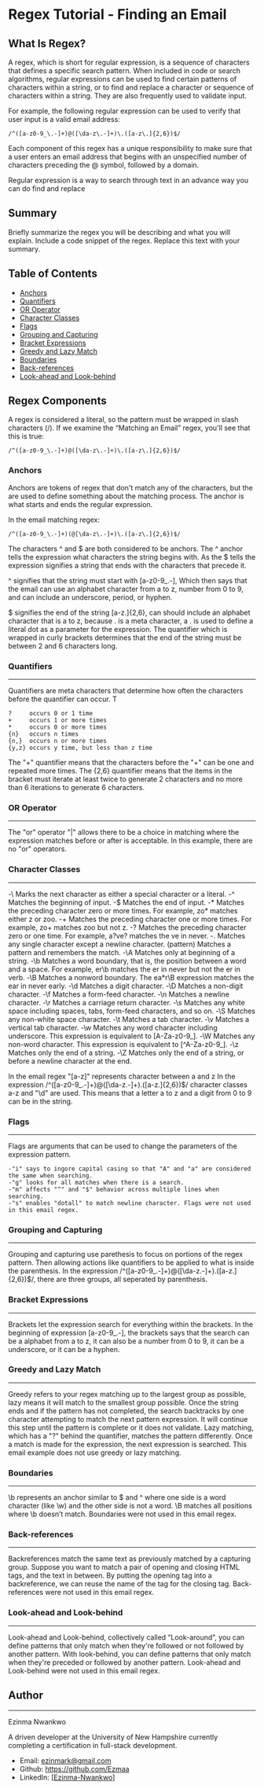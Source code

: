 # Regex Tutorial - Finding an Email

## What Is Regex?

A regex, which is short for regular expression, is a sequence of characters that defines a specific search pattern. When included in code or search algorithms, regular expressions can be used to find certain patterns of characters within a string, or to find and replace a character or sequence of characters within a string. They are also frequently used to validate input.

For example, the following regular expression can be used to verify that user input is a valid email address:
```
/^([a-z0-9_\.-]+)@([\da-z\.-]+)\.([a-z\.]{2,6})$/
```
Each component of this regex has a unique responsibility to make sure that a user enters an email address that begins with an unspecified number of characters preceding the @ symbol, followed by a domain.

Regular expression is a way to search through text in an advance way you can do find and replace 

## Summary

Briefly summarize the regex you will be describing and what you will explain. Include a code snippet of the regex. Replace this text with your summary.

## Table of Contents

- [Anchors](#anchors)
- [Quantifiers](#quantifiers)
- [OR Operator](#or-operator)
- [Character Classes](#character-classes)
- [Flags](#flags)
- [Grouping and Capturing](#grouping-and-capturing)
- [Bracket Expressions](#bracket-expressions)
- [Greedy and Lazy Match](#greedy-and-lazy-match)
- [Boundaries](#boundaries)
- [Back-references](#back-references)
- [Look-ahead and Look-behind](#look-ahead-and-look-behind)

## Regex Components
A regex is considered a literal, so the pattern must be wrapped in slash characters (/). If we examine the “Matching an Email” regex, you'll see that this is true:
```
/^([a-z0-9_\.-]+)@([\da-z\.-]+)\.([a-z\.]{2,6})$/
```
### Anchors
Anchors are tokens of regex that don't match any of the characters, but the are used to define something about the matching process. The anchor is what starts and ends the regular expression. 

In the email matching regex: 
```
/^([a-z0-9_\.-]+)(@[\da-z\.-]+)\.([a-z\.]{2,6})$/
```
The characters ^ and $ are both considered to be anchors. The ^ anchor tells the expression what characters the string begins with. As the $ tells the expression signifies a string that ends with the characters that precede it.

^ signifies that the string must start with [a-z0-9_\.-], Which then says that the email can use an alphabet character from a to z, number from 0 to 9, and can include an underscore, period, or hyphen.

$ signifies the end of the string [a-z\.]{2,6}, can should include an alphabet character that is a to z, because . is a meta character, a \. is used to define a literal dot as a parameter for the expression. The quantifier which is wrapped in curly brackets determines that the end of the string must be between 2 and 6 characters long. 
### Quantifiers
---
Quantifiers are meta characters that determine how often the characters before the quantifier can occur. T
```
?     occurs 0 or 1 time
+     occurs 1 or more times
*     occurs 0 or more times 
{n}   occurs n times
{n,}  occurs n or more times 
{y,z} occurs y time, but less than z time 
```
The "+" quantifier means that the characters before the "+" can be one and repeated more times. The {2,6} quantifier means that the items in the bracket must iterate at least twice to generate 2 characters and no more than 6 iterations to generate 6 characters.
### OR Operator
---
The "or" operator "|" allows there to be a choice in matching where the expression matches before or after is acceptable. In this example, there are no "or" operators.
### Character Classes
---
-\	Marks the next character as either a special character or a literal.
-^	Matches the beginning of input.
-$	Matches the end of input.
-*	Matches the preceding character zero or more times. For example, zo* matches either z or zoo.
-+	Matches the preceding character one or more times. For example, zo+ matches zoo but not z.
-?	Matches the preceding character zero or one time. For example, a?ve? matches the ve in never.
-.	Matches any single character except a newline character.
(pattern)	Matches a pattern and remembers the match. 
-\A	Matches only at beginning of a string.
-\b	Matches a word boundary, that is, the position between a word and a space. For example, er\b matches the er in never but not the er in verb.
-\B	Matches a nonword boundary. The ea*r\B expression matches the ear in never early.
-\d	Matches a digit character.
-\D	Matches a non-digit character.
-\f	Matches a form-feed character.
-\n	Matches a newline character.
-\r	Matches a carriage return character.
-\s	Matches any white space including spaces, tabs, form-feed characters, and so on.
-\S	Matches any non-white space character.
-\t	Matches a tab character.
-\v	Matches a vertical tab character.
-\w	Matches any word character including underscore. This expression is equivalent to [A-Za-z0-9_].
-\W	Matches any non-word character. This expression is equivalent to [^A-Za-z0-9_].
-\z	Matches only the end of a string.
-\Z	Matches only the end of a string, or before a newline character at the end.

In the email regex "[a-z]" represents character between a and z In the expression /^([a-z0-9_\.-]+)@([\da-z\.-]+)\.([a-z\.]{2,6})$/ character classes a-z and "\d" are used. This means that a letter a to z and a digit from 0 to 9 can be in the string.
### Flags
---
Flags are arguments that can be used to change the parameters of the expression pattern. 
```
-"i" says to ingore capital casing so that "A" and "a" are considered the same when searching.
-"g" looks for all matches when there is a search.
-"m" affects "^" and "$" behavior across multiple lines when searching.
-"s" enables "dotall" to match newline character. Flags were not used in this email regex.
```
### Grouping and Capturing
---
Grouping and capturing use parethesis to focus on portions of the regex pattern. Then allowing actions like quantifiers to be applied to what is inside the parenthesis. In the expression /^([a-z0-9_\.-]+)@([\da-z\.-]+)\.([a-z\.]{2,6})$/, there are three groups, all seperated by parenthesis.
### Bracket Expressions
---
Brackets let the expression search for everything within the brackets. In the beginning of expression [a-z0-9_\.-], the brackets says that the search can be a alphabet from a to z, it can also be a number from 0 to 9, it can be a underscore, or it can be a hyphen.
### Greedy and Lazy Match
---
Greedy refers to your regex matching up to the largest group as possible, lazy means it will match to the smallest group possible. Once the string ends and if the pattern has not completed, the search backtracks by one character attempting to match the next pattern expression. It will continue this step until the pattern is complete or it does not validate. Lazy matching, which has a "?" behind the quantifier, matches the pattern differently. Once a match is made for the expression, the next expression is searched. This email example does not use greedy or lazy matching.
### Boundaries
---
\b represents an anchor similar to $ and ^ where one side is a word character (like \w) and the other side is not a word. \B matches all positions where \b doesn’t match. Boundaries were not used in this email regex.
### Back-references
---
Backreferences match the same text as previously matched by a capturing group. Suppose you want to match a pair of opening and closing HTML tags, and the text in between. By putting the opening tag into a backreference, we can reuse the name of the tag for the closing tag. Back-references were not used in this email regex.
### Look-ahead and Look-behind
---
Look-ahead and Look-behind, collectively called “Look-around”, you can define patterns that only match when they're followed or not followed by another pattern. With look-behind, you can define patterns that only match when they're preceded or followed by another pattern. Look-ahead and Look-behind were not used in this email regex.
## Author
---
Ezinma Nwankwo 

A driven developer at the University of New Hampshire currently completing a certification in full-stack development.

* Email: ezinmark@gmail.com
* Github: https://github.com/Ezmaa
* LinkedIn: [[Ezinma-Nwankwo](linkedin.com/in/ezinma-nwankwo-3b7905234)]
